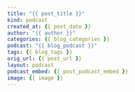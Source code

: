 ```yaml
---
title: "{{ post_title }}"
kind: podcast
created_at: {{ post_date }}
author: "{{ author }}"
categories: {{ blog_categories }}
podcast: "{{ blog_podcast }}"
tags: {{ blog_tags }}
orig_url: {{ post_url }}
layout: podcast
podcast_embed: {{ post_podcast_embed }}
image: {{ image }}
---
```

